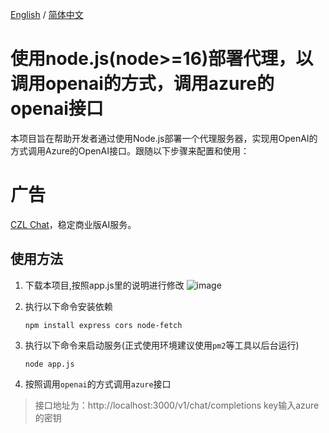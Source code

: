 [English](./readme-en.md) / [简体中文](./readme.md)

# 使用node.js(node>=16)部署代理，以调用openai的方式，调用azure的openai接口

本项目旨在帮助开发者通过使用Node.js部署一个代理服务器，实现用OpenAI的方式调用Azure的OpenAI接口。跟随以下步骤来配置和使用：

# 广告
[CZL Chat](https://chat.czl.net)，稳定商业版AI服务。

## 使用方法
1. 下载本项目,按照app.js里的说明进行修改
![image](https://img.cdn.czl.net/i/2023/05/25/9t3ev.webp)

2. 执行以下命令安装依赖
    ``` 
    npm install express cors node-fetch
    ```

3. 执行以下命令来启动服务(正式使用环境建议使用`pm2`等工具以后台运行)
    ```
    node app.js
    ```
4. 按照调用`openai`的方式调用`azure`接口
> 接口地址为：http://localhost:3000/v1/chat/completions
> key输入azure的密钥
